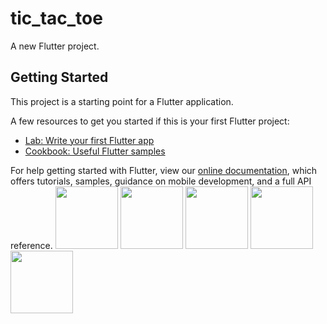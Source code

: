 # tic_tac_toe

A new Flutter project.

## Getting Started

This project is a starting point for a Flutter application.

A few resources to get you started if this is your first Flutter project:

- [Lab: Write your first Flutter app](https://flutter.dev/docs/get-started/codelab)
- [Cookbook: Useful Flutter samples](https://flutter.dev/docs/cookbook)

For help getting started with Flutter, view our
[online documentation](https://flutter.dev/docs), which offers tutorials,
samples, guidance on mobile development, and a full API reference.
<img src="https://user-images.githubusercontent.com/83163719/161553065-b01e7321-7e5f-4113-a2da-92c6bc2e2869.jpeg" width="100">
<img src="https://user-images.githubusercontent.com/83163719/161553131-6d0976db-97a2-4f12-9425-b78006bd2ee5.jpeg" width="100">
<img src="https://user-images.githubusercontent.com/83163719/161553131-6d0976db-97a2-4f12-9425-b78006bd2ee5.jpeg" width="100">
<img src="https://user-images.githubusercontent.com/83163719/161553139-babcbad2-13e1-42fb-8114-1268bcc0f917.jpeg" width="100">
<img src="https://user-images.githubusercontent.com/83163719/161553255-622c927d-15e2-438e-8cc5-5ca31f375524.jpeg" width="100">
